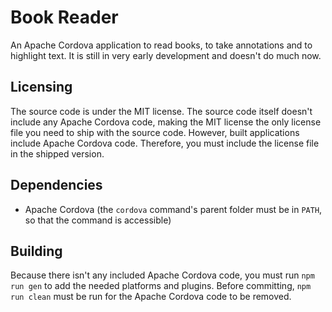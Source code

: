 # Book Reader

An Apache Cordova application to read books, to take annotations and to highlight text. It is still
in very early development and doesn't do much now.

## Licensing

The source code is under the MIT license. The source code itself doesn't include any Apache Cordova
code, making the MIT license the only license file you need to ship with the source code. However,
built applications include Apache Cordova code. Therefore, you must include the license file in the
shipped version.

## Dependencies

- Apache Cordova (the `cordova` command's parent folder must be in `PATH`, so that the command is
accessible)

## Building

Because there isn't any included Apache Cordova code, you must run `npm run gen` to add the
needed platforms and plugins. Before committing, `npm run clean` must be run for the Apache Cordova
code to be removed.